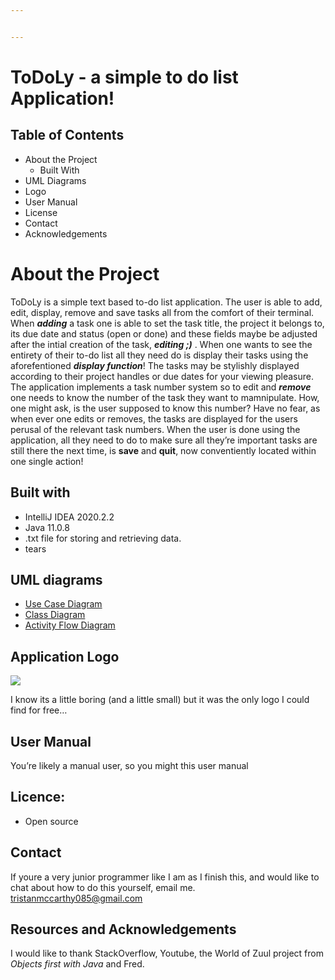 ```yaml
---


---
```


<h1 id="todoly---a-simple-to-do-list-application">ToDoLy - a simple to do list Application!</h1>
<h2 id="table-of-contents">Table of Contents</h2>
<ul>
<li>About the Project
<ul>
<li>Built With</li>
</ul>
</li>
<li>UML Diagrams</li>
<li>Logo</li>
<li>User Manual</li>
<li>License</li>
<li>Contact</li>
<li>Acknowledgements</li>
</ul>
<h1 id="about-the-project">About the Project</h1>
<p>ToDoLy is a simple text based to-do list application. The user is able to add, edit, display, remove and save tasks all from the comfort of their terminal. When <em><strong>adding</strong></em> a task one is able to set the task title, the project it belongs to, its due date and status (open or done) and these fields maybe be adjusted after the intial creation of the task, <em><strong>editing ;)</strong></em> . When one wants to see the entirety of their to-do list all they need do is display their tasks using the aforefentioned <em><strong>display function</strong></em>! The tasks may be stylishly displayed according to their project handles or due dates for your viewing pleasure. The application implements a task number system so to edit and <em><strong>remove</strong></em>  one needs to know the number of the task they want to mamnipulate. How, one might ask, is the user supposed to know this number? Have no fear, as when ever one edits or removes, the tasks are displayed for the users perusal of the relevant task numbers. When the user is done using the application, all they need to do to make sure all they’re important tasks are still there the next time, is <strong>save</strong> and <strong>quit</strong>, now conventiently located within one single action!</p>
<h2 id="built-with">Built with</h2>
<ul>
<li>IntelliJ IDEA 2020.2.2</li>
<li>Java 11.0.8</li>
<li>.txt file for storing and retrieving data.</li>
<li>tears</li>
</ul>
<h2 id="uml-diagrams">UML diagrams</h2>
<ul>
<li><a href="https://github.com/tristanmcc/ToDoList/blob/master/Diagrams/USE_CASE_DIAGRAM_TODO-Use_Case_diagram.jpg">Use Case Diagram</a></li>
<li><a href="https://github.com/tristanmcc/ToDoList/blob/master/Diagrams/USE_CASE_DIAGRAM_TODO-Task%20Diagram.jpg">Class Diagram</a></li>
<li><a href="https://github.com/tristanmcc/ToDoList/blob/master/Diagrams/USE_CASE_DIAGRAM_TODO-Process%20flow%20diagram%20AUC1.jpg">Activity Flow Diagram</a></li>
</ul>
<h2 id="application-logo">Application Logo</h2>
<img src="https://img.icons8.com/ios/50/000000/todo-list.png">
<p>I know its a little boring (and a little small) but it was the only logo I could find for free…</p>
<h2 id="user-manual">User Manual</h2>
<p>You’re likely a manual user, so you might this user manual</p>
<h2 id="licence">Licence:</h2>
<ul>
<li>Open source</li>
</ul>
<h2 id="contact">Contact</h2>
<p>If youre a very junior programmer like I am as I finish this, and would like to chat about how to do this yourself, email me.<br>
<a href="mailto:tristanmccarthy085@gmail.com">tristanmccarthy085@gmail.com</a></p>
<h2 id="resources-and-acknowledgements">Resources and Acknowledgements</h2>
<p>I would like to thank StackOverflow, Youtube, the World of Zuul project from <em>Objects first with Java</em> and Fred.</p>

<!--stackedit_data:
eyJoaXN0b3J5IjpbMTQ1MDkxMjk3OV19
-->